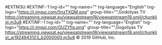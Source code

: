 #EXTM3U
#EXTINF:-1 tvg-id="" tvg-name="" tvg-language="English" tvg-logo="https://i.imgur.com/5nzTXQM.png" group-title="",Godoliyas TV
https://streaming.viewsat.eu/viewsatstream18/viewsatstream18.smil/chunklist.m3u8
#EXTINF:-1 tvg-id="" tvg-name="" tvg-language="English" tvg-logo="https://i.imgur.com/GUZYfio.png" group-title="",Gogoliyas TV
https://streaming.viewsat.eu/viewsatstream18/viewsatstream18.smil/chunklist_w1924943123_b2000000.m3u8
© 2019 GitHub, Inc.
